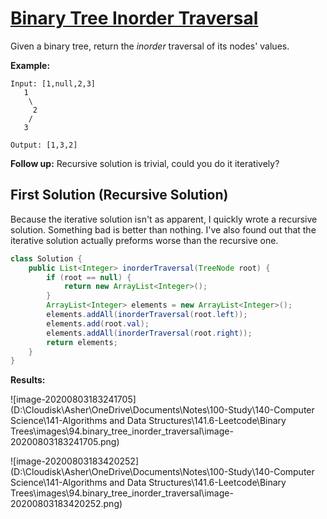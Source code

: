 # [Binary Tree Inorder Traversal](https://leetcode.com/explore/learn/card/data-structure-tree/134/traverse-a-tree/929/)

Given a binary tree, return the *inorder* traversal of its nodes' values.

**Example:**

```
Input: [1,null,2,3]
   1
    \
     2
    /
   3

Output: [1,3,2]
```

**Follow up:** Recursive solution is trivial, could you do it iteratively?

## First Solution (Recursive Solution)

Because the iterative solution isn't as apparent, I quickly wrote a recursive solution. Something bad is better than nothing. I've also found out that the iterative solution actually preforms worse than the recursive one.

```java
class Solution {
    public List<Integer> inorderTraversal(TreeNode root) {
        if (root == null) {
            return new ArrayList<Integer>();
        }
        ArrayList<Integer> elements = new ArrayList<Integer>();
        elements.addAll(inorderTraversal(root.left));
        elements.add(root.val);
        elements.addAll(inorderTraversal(root.right));
        return elements;
    }
}
```

**Results:**

![image-20200803183241705](D:\Cloudisk\Asher\OneDrive\Documents\Notes\100-Study\140-Computer Science\141-Algorithms and Data Structures\141.6-Leetcode\Binary Trees\images\94.binary_tree_inorder_traversal\image-20200803183241705.png)

![image-20200803183420252](D:\Cloudisk\Asher\OneDrive\Documents\Notes\100-Study\140-Computer Science\141-Algorithms and Data Structures\141.6-Leetcode\Binary Trees\images\94.binary_tree_inorder_traversal\image-20200803183420252.png)

